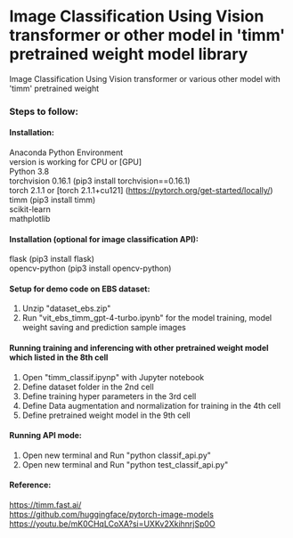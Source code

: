 # Image Classification Using Vision transformer or other model in 'timm' pretrained weight model library
Image Classification Using Vision transformer or various other model with 'timm' pretrained weight 

### Steps to follow:
#### Installation:
Anaconda Python Environment <br/>
version is working for CPU or [GPU] <br/>
Python 3.8 <br/>
torchvision 0.16.1 (pip3 install torchvision==0.16.1) <br/>
torch 2.1.1 or [torch 2.1.1+cu121] (https://pytorch.org/get-started/locally/) <br/>
timm (pip3 install timm) <br/>
scikit-learn <br/>
mathplotlib <br/>

#### Installation (optional for image classification API):
flask (pip3 install flask) <br/>
opencv-python (pip3 install opencv-python) <br/>

#### Setup for demo code on EBS dataset:
1. Unzip "dataset_ebs.zip" <br/>
2. Run "vit_ebs_timm_gpt-4-turbo.ipynb" for the model training, model weight saving and prediction sample images<br/>

#### Running training and inferencing with other pretrained weight model which listed in the 8th cell
1. Open "timm_classif.ipynp" with Jupyter notebook <br/>
2. Define dataset folder in the 2nd cell <br/>
3. Define training hyper parameters in the 3rd cell <br/>
4. Define Data augmentation and normalization for training in the 4th cell <br/>
5. Define pretrained weight model in the 9th cell <br>

#### Running API mode:
1. Open new terminal and Run "python classif_api.py" <br/>
2. Open new terminal and Run "python test_classif_api.py" <br/>
#### Reference: 
https://timm.fast.ai/ <br/>
https://github.com/huggingface/pytorch-image-models <br/>
https://youtu.be/mK0CHqLCoXA?si=UXKv2XkihnrjSp0O <br/>

